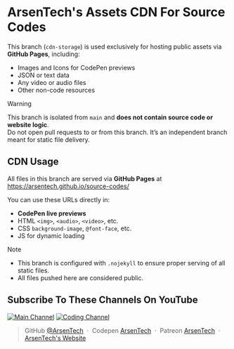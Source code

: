 # ArsenTech's Assets CDN For Source Codes

This branch (`cdn-storage`) is used exclusively for hosting public assets via **GitHub Pages**, including:
- Images and Icons for CodePen previews
- JSON or text data
- Any video or audio files
- Other non-code resources

> [!WARNING]
> This branch is isolated from `main` and **does not contain source code or website logic**.  
> Do not open pull requests to or from this branch. It’s an independent branch meant for static file delivery.

## CDN Usage
All files in this branch are served via **GitHub Pages** at https://arsentech.github.io/source-codes/

You can use these URLs directly in:
- **CodePen live previews**
- HTML `<img>`, `<audio>`, `<video>`, etc.
- CSS `background-image`, `@font-face`, etc.
- JS for dynamic loading

> [!NOTE]  
> - This branch is configured with `.nojekyll` to ensure proper serving of all static files.
> - All files pushed here are considered public.

## Subscribe To These Channels On YouTube
[![Main Channel](https://img.shields.io/badge/ArsenTech%20-222222.svg?&style=for-the-badge&logo=YouTube&logoColor=%23FF0000)](https://www.youtube.com/channel/UCrtH0g6NE8tW5VIEgDySYtg)
[![Coding Channel](https://img.shields.io/badge/Coding%20With%20ArsenTech-222222.svg?&style=for-the-badge&logo=YouTube&logoColor=%23FF0000)](https://www.youtube.com/channel/UCl52C6cFR1McvN1fAdsxdkA)

> GitHub [@ArsenTech](https://github.com/ArsenTech) &nbsp;&middot;&nbsp;
> Codepen [ArsenTech](https://codepen.io/ArsenTech) &nbsp;&middot;&nbsp;
> Patreon [ArsenTech](https://www.patreon.com/ArsenTech) &nbsp;&middot;&nbsp;
> [ArsenTech's Website](https://arsentech.github.io)

